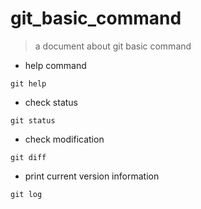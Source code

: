 # git_basic_command
> a document about git basic command

* help command
```
git help
```
* check status
```
git status
```
* check modification
```
git diff
```
* print current version information
```
git log
```


